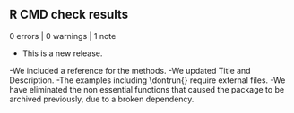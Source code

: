 ## R CMD check results

0 errors | 0 warnings | 1 note

* This is a new release.

-We included a reference for the methods.
-We updated Title and Description.
-The examples including \dontrun{} require external files.
-We have eliminated the non essential functions that caused the package to be archived previously, due to a broken dependency.
